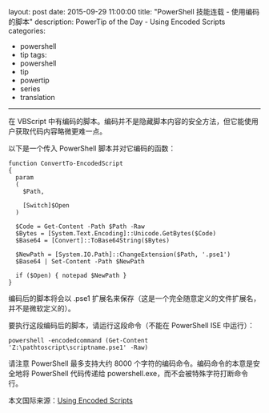 layout: post
date: 2015-09-29 11:00:00
title: "PowerShell 技能连载 - 使用编码的脚本"
description: PowerTip of the Day - Using Encoded Scripts
categories:
- powershell
- tip
tags:
- powershell
- tip
- powertip
- series
- translation
---
在 VBScript 中有编码的脚本。编码并不是隐藏脚本内容的安全方法，但它能使用户获取代码内容略微更难一点。

以下是一个传入 PowerShell 脚本并对它编码的函数：

    function ConvertTo-EncodedScript
    {
      param
      (
        $Path,
    
        [Switch]$Open
      )
    
      $Code = Get-Content -Path $Path -Raw
      $Bytes = [System.Text.Encoding]::Unicode.GetBytes($Code) 
      $Base64 = [Convert]::ToBase64String($Bytes) 
    
      $NewPath = [System.IO.Path]::ChangeExtension($Path, '.pse1')
      $Base64 | Set-Content -Path $NewPath
    
      if ($Open) { notepad $NewPath }
    }

编码后的脚本将会以 .pse1 扩展名来保存（这是一个完全随意定义的文件扩展名，并不是微软定义的）。

要执行这段编码后的脚本，请运行这段命令（不能在 PowerShell ISE 中运行）：

    powershell -encodedcommand (Get-Content 'Z:\pathtoscript\scriptname.pse1' -Raw)

请注意 PowerShell 最多支持大约 8000 个字符的编码命令。编码命令的本意是安全地将 PowerShell 代码传递给 powershell.exe，而不会被特殊字符打断命令行。

<!--more-->
本文国际来源：[Using Encoded Scripts](http://community.idera.com/powershell/powertips/b/tips/posts/using-encoded-scripts)
